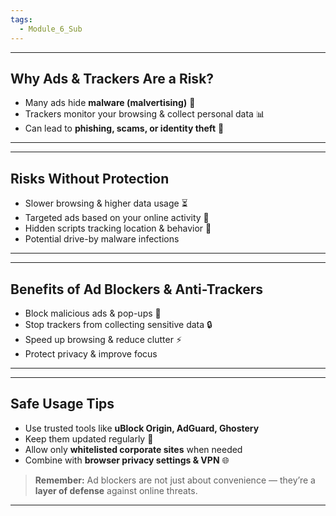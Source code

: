 ```yaml
---
tags:
  - Module_6_Sub
---
```

---
## Why Ads & Trackers Are a Risk?

- Many ads hide **malware (malvertising)** 🦠
- Trackers monitor your browsing & collect personal data 📊
- Can lead to **phishing, scams, or identity theft** 🎣

---


---
## Risks Without Protection

- Slower browsing & higher data usage ⏳
- Targeted ads based on your online activity 🎯
- Hidden scripts tracking location & behavior 👀
- Potential drive-by malware infections

---


---
## Benefits of Ad Blockers & Anti-Trackers

- Block malicious ads & pop-ups 🚷
- Stop trackers from collecting sensitive data 🔒
- Speed up browsing & reduce clutter ⚡    
- Protect privacy & improve focus

---


---
## Safe Usage Tips

- Use trusted tools like **uBlock Origin, AdGuard, Ghostery**
- Keep them updated regularly 🔄
- Allow only **whitelisted corporate sites** when needed
- Combine with **browser privacy settings & VPN** 🌐

> **Remember:** Ad blockers are not just about convenience — they’re a **layer of defense** against online threats.

---